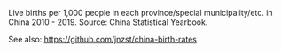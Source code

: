 Live births per 1,000 people in each province/special municipality/etc. in China 2010 - 2019. Source: China Statistical Yearbook.

See also: https://github.com/jnzst/china-birth-rates
